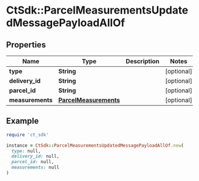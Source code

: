 # CtSdk::ParcelMeasurementsUpdatedMessagePayloadAllOf

## Properties

| Name | Type | Description | Notes |
| ---- | ---- | ----------- | ----- |
| **type** | **String** |  | [optional] |
| **delivery_id** | **String** |  | [optional] |
| **parcel_id** | **String** |  | [optional] |
| **measurements** | [**ParcelMeasurements**](ParcelMeasurements.md) |  | [optional] |

## Example

```ruby
require 'ct_sdk'

instance = CtSdk::ParcelMeasurementsUpdatedMessagePayloadAllOf.new(
  type: null,
  delivery_id: null,
  parcel_id: null,
  measurements: null
)
```


